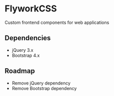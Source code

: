 # FlyworkCSS
Custom frontend components for web applications


## Dependencies

* jQuery 3.x
* Bootstrap 4.x

## Roadmap

* Remove jQuery dependency
* Remove Bootstrap dependency
